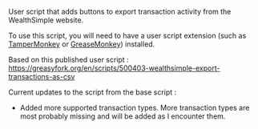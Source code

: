User script that adds buttons to export transaction activity from the WealthSimple website.

To use this script, you will need to have a user script extension (such as [TamperMonkey](https://www.tampermonkey.net/) or [GreaseMonkey](https://www.greasespot.net/)) installed.

Based on this published user script : https://greasyfork.org/en/scripts/500403-wealthsimple-export-transactions-as-csv

Current updates to the script from the base script :
- Added more supported transaction types. More transaction types are most probably missing and will be added as I encounter them.